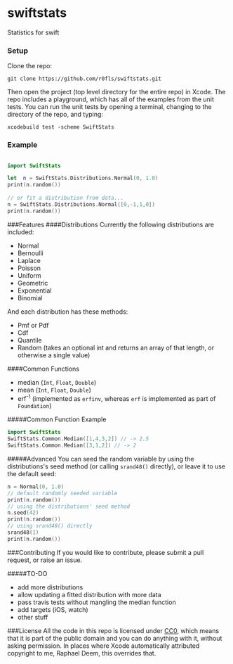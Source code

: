 # swiftstats
Statistics for swift

### Setup
Clone the repo:
    
    git clone https://github.com/r0fls/swiftstats.git

Then open the project (top level directory for the entire repo) in Xcode. The repo includes a playground, which has all of the examples from the unit tests. You can run the unit tests by opening a terminal, changing to the directory of the repo, and typing:

    xcodebuild test -scheme SwiftStats

### Example
```swift

import SwiftStats

let  n = SwiftStats.Distributions.Normal(0, 1.0)
print(n.random())
    
// or fit a distribution from data...
n = SwiftStats.Distributions.Normal([0,-1,1,0])
print(n.random())
```
###Features
####Distributions
Currently the following distributions are included: 
- Normal
- Bernoulli 
- Laplace 
- Poisson
- Uniform
- Geometric
- Exponential
- Binomial

And each distribution has these methods:
- Pmf or Pdf
- Cdf
- Quantile
- Random (takes an optional int and returns an array of that length, or otherwise a single value) 

####Common Functions
- median (`Int`, `Float`, `Double`)
- mean (`Int`, `Float`, `Double`)
- erf<sup>-1</sup> (implemented as `erfinv`, whereas `erf` is implemented as part of `Foundation`)

#####Common Function Example
```swift
import SwiftStats
SwiftStats.Common.Median([1,4,3,2]) // -> 2.5
SwiftStats.Common.Median([3,1,2]) // -> 2
```

#####Advanced
You can seed the random variable by using the distributions's seed method (or calling `srand48()` directly), or leave it to use the default seed:
```swift
n = Normal(0, 1.0)
// default randomly seeded variable
print(n.random())
// using the distributions' seed method
n.seed(42)
print(n.random())
// using srand48() directly
srand48(1)
print(n.random())
```

###Contributing
If you would like to contribute, please submit a pull request, or raise an issue.

#####TO-DO
- add more distributions
- allow updating a fitted distribution with more data
- pass travis tests without mangling the median function
- add targets (iOS, watch)
- other stuff

###License
All the code in this repo is licensed under [CC0](https://creativecommons.org/publicdomain/zero/1.0/), which means that it is part of the public domain and you can do anything with it, without asking permission. In places where Xcode automatically attributed copyright to me, Raphael Deem, this overrides that.
